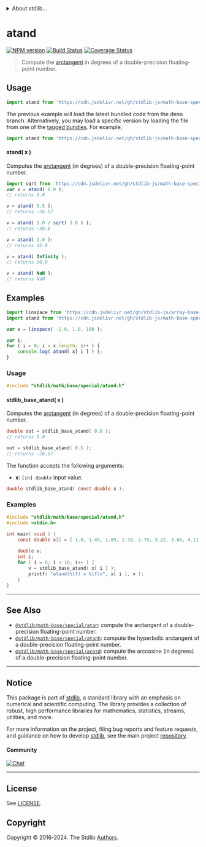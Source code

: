 <!--

@license Apache-2.0

Copyright (c) 2024 The Stdlib Authors.

Licensed under the Apache License, Version 2.0 (the "License");
you may not use this file except in compliance with the License.
You may obtain a copy of the License at

   http://www.apache.org/licenses/LICENSE-2.0

Unless required by applicable law or agreed to in writing, software
distributed under the License is distributed on an "AS IS" BASIS,
WITHOUT WARRANTIES OR CONDITIONS OF ANY KIND, either express or implied.
See the License for the specific language governing permissions and
limitations under the License.

-->


<details>
  <summary>
    About stdlib...
  </summary>
  <p>We believe in a future in which the web is a preferred environment for numerical computation. To help realize this future, we've built stdlib. stdlib is a standard library, with an emphasis on numerical and scientific computation, written in JavaScript (and C) for execution in browsers and in Node.js.</p>
  <p>The library is fully decomposable, being architected in such a way that you can swap out and mix and match APIs and functionality to cater to your exact preferences and use cases.</p>
  <p>When you use stdlib, you can be absolutely certain that you are using the most thorough, rigorous, well-written, studied, documented, tested, measured, and high-quality code out there.</p>
  <p>To join us in bringing numerical computing to the web, get started by checking us out on <a href="https://github.com/stdlib-js/stdlib">GitHub</a>, and please consider <a href="https://opencollective.com/stdlib">financially supporting stdlib</a>. We greatly appreciate your continued support!</p>
</details>

# atand

[![NPM version][npm-image]][npm-url] [![Build Status][test-image]][test-url] [![Coverage Status][coverage-image]][coverage-url] <!-- [![dependencies][dependencies-image]][dependencies-url] -->

> Compute the [arctangent][arctangent] in degrees of a double-precision floating-point number.



<section class="usage">

## Usage

```javascript
import atand from 'https://cdn.jsdelivr.net/gh/stdlib-js/math-base-special-atand@deno/mod.js';
```
The previous example will load the latest bundled code from the deno branch. Alternatively, you may load a specific version by loading the file from one of the [tagged bundles](https://github.com/stdlib-js/math-base-special-atand/tags). For example,

```javascript
import atand from 'https://cdn.jsdelivr.net/gh/stdlib-js/math-base-special-atand@v0.1.1-deno/mod.js';
```

#### atand( x )

Computes the [arctangent][arctangent] (in degrees) of a double-precision floating-point number.

```javascript
import sqrt from 'https://cdn.jsdelivr.net/gh/stdlib-js/math-base-special-sqrt@deno/mod.js';
var v = atand( 0.0 );
// returns 0.0

v = atand( 0.5 );
// returns ~26.57

v = atand( 1.0 / sqrt( 3.0 ) );
// returns ~30.0

v = atand( 1.0 );
// returns 45.0

v = atand( Infinity );
// returns 90.0

v = atand( NaN );
// returns NaN
```

</section>

<!-- /.usage -->

<section class="examples">

## Examples

<!-- eslint no-undef: "error" -->

```javascript
import linspace from 'https://cdn.jsdelivr.net/gh/stdlib-js/array-base-linspace@deno/mod.js';
import atand from 'https://cdn.jsdelivr.net/gh/stdlib-js/math-base-special-atand@deno/mod.js';

var x = linspace( -1.0, 1.0, 100 );

var i;
for ( i = 0; i < x.length; i++ ) {
    console.log( atand( x[ i ] ) );
}
```

</section>

<!-- /.examples -->

<!-- C usage documentation. -->

<section class="usage">

### Usage

```c
#include "stdlib/math/base/special/atand.h"
```

#### stdlib_base_atand( x )

Computes the [arctangent][arctangent] (in degrees) of a double-precision floating-point number.

```c
double out = stdlib_base_atand( 0.0 );
// returns 0.0

out = stdlib_base_atand( 0.5 );
// returns ~26.57
```

The function accepts the following arguments:

-   **x**: `[in] double` input value.

```c
double stdlib_base_atand( const double x );
```

</section>

<!-- /.usage -->

<!-- C API usage notes. Make sure to keep an empty line after the `section` element and another before the `/section` close. -->

<section class="notes">

</section>

<!-- /.notes -->

<!-- C API usage examples. -->

<section class="examples">

### Examples

```c
#include "stdlib/math/base/special/atand.h"
#include <stdio.h>

int main( void ) {
    const double x[] = { 1.0, 1.45, 1.89, 2.33, 2.78, 3.22, 3.66, 4.11, 4.55, 5.0 };
    
    double v;
    int i;
    for ( i = 0; i < 10; i++ ) {
        v = stdlib_base_atand( x[ i ] );
        printf( "atand(%lf) = %lf\n", x[ i ], v );
    }
}
```

</section>

<!-- /.examples -->

</section>

<!-- /.c -->

<!-- Section for related `stdlib` packages. Do not manually edit this section, as it is automatically populated. -->

<section class="related">

* * *

## See Also

-   <span class="package-name">[`@stdlib/math-base/special/atan`][@stdlib/math/base/special/atan]</span><span class="delimiter">: </span><span class="description">compute the arctangent of a double-precision floating-point number.</span>
-   <span class="package-name">[`@stdlib/math-base/special/atanh`][@stdlib/math/base/special/atanh]</span><span class="delimiter">: </span><span class="description">compute the hyperbolic arctangent of a double-precision floating-point number.</span>
-   <span class="package-name">[`@stdlib/math-base/special/acosd`][@stdlib/math/base/special/acosd]</span><span class="delimiter">: </span><span class="description">compute the arccosine (in degrees) of a double-precision floating-point number.</span>

</section>

<!-- /.related -->

<!-- Section for all links. Make sure to keep an empty line after the `section` element and another before the `/section` close. -->


<section class="main-repo" >

* * *

## Notice

This package is part of [stdlib][stdlib], a standard library with an emphasis on numerical and scientific computing. The library provides a collection of robust, high performance libraries for mathematics, statistics, streams, utilities, and more.

For more information on the project, filing bug reports and feature requests, and guidance on how to develop [stdlib][stdlib], see the main project [repository][stdlib].

#### Community

[![Chat][chat-image]][chat-url]

---

## License

See [LICENSE][stdlib-license].


## Copyright

Copyright &copy; 2016-2024. The Stdlib [Authors][stdlib-authors].

</section>

<!-- /.stdlib -->

<!-- Section for all links. Make sure to keep an empty line after the `section` element and another before the `/section` close. -->

<section class="links">

[npm-image]: http://img.shields.io/npm/v/@stdlib/math-base-special-atand.svg
[npm-url]: https://npmjs.org/package/@stdlib/math-base-special-atand

[test-image]: https://github.com/stdlib-js/math-base-special-atand/actions/workflows/test.yml/badge.svg?branch=v0.1.1
[test-url]: https://github.com/stdlib-js/math-base-special-atand/actions/workflows/test.yml?query=branch:v0.1.1

[coverage-image]: https://img.shields.io/codecov/c/github/stdlib-js/math-base-special-atand/main.svg
[coverage-url]: https://codecov.io/github/stdlib-js/math-base-special-atand?branch=main

<!--

[dependencies-image]: https://img.shields.io/david/stdlib-js/math-base-special-atand.svg
[dependencies-url]: https://david-dm.org/stdlib-js/math-base-special-atand/main

-->

[chat-image]: https://img.shields.io/gitter/room/stdlib-js/stdlib.svg
[chat-url]: https://app.gitter.im/#/room/#stdlib-js_stdlib:gitter.im

[stdlib]: https://github.com/stdlib-js/stdlib

[stdlib-authors]: https://github.com/stdlib-js/stdlib/graphs/contributors

[umd]: https://github.com/umdjs/umd
[es-module]: https://developer.mozilla.org/en-US/docs/Web/JavaScript/Guide/Modules

[deno-url]: https://github.com/stdlib-js/math-base-special-atand/tree/deno
[deno-readme]: https://github.com/stdlib-js/math-base-special-atand/blob/deno/README.md
[umd-url]: https://github.com/stdlib-js/math-base-special-atand/tree/umd
[umd-readme]: https://github.com/stdlib-js/math-base-special-atand/blob/umd/README.md
[esm-url]: https://github.com/stdlib-js/math-base-special-atand/tree/esm
[esm-readme]: https://github.com/stdlib-js/math-base-special-atand/blob/esm/README.md
[branches-url]: https://github.com/stdlib-js/math-base-special-atand/blob/main/branches.md

[stdlib-license]: https://raw.githubusercontent.com/stdlib-js/math-base-special-atand/main/LICENSE

[arctangent]: https://en.wikipedia.org/wiki/Inverse_trigonometric_functions

<!-- <related-links> -->

[@stdlib/math/base/special/atan]: https://github.com/stdlib-js/math-base-special-atan/tree/deno

[@stdlib/math/base/special/atanh]: https://github.com/stdlib-js/math-base-special-atanh/tree/deno

[@stdlib/math/base/special/acosd]: https://github.com/stdlib-js/math-base-special-acosd/tree/deno

<!-- </related-links> -->

</section>

<!-- /.links -->
